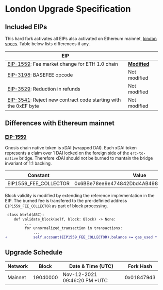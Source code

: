 # London Upgrade Specification

## Included EIPs

This hard fork activates all EIPs also activated on Ethereum mainnet, [london specs](https://github.com/ethereum/execution-specs/blob/master/network-upgrades/mainnet-upgrades/london.md). Table below lists differences if any.

| EIP |  |
| - | - |
| [EIP-1559](https://eips.ethereum.org/EIPS/eip-1559): Fee market change for ETH 1.0 chain                  | [**Modified**](#eip-1559)
| [EIP-3198](https://eips.ethereum.org/EIPS/eip-3198): BASEFEE opcode                                       | Not modified
| [EIP-3529](https://eips.ethereum.org/EIPS/eip-3529): Reduction in refunds                                 | Not modified
| [EIP-3541](https://eips.ethereum.org/EIPS/eip-3541): Reject new contract code starting with the 0xEF byte | Not modified

## Differences with Ethereum mainnet

### [EIP-1559](https://eips.ethereum.org/EIPS/eip-1559)

Gnosis chain native token is xDAI (wrapped DAI). Each xDAI token represents a claim over 1 DAI locked on the foreign side of the `erc-to-native` bridge. Therefore xDAI should not be burned to mantain the bridge invariant of 1:1 backing.

| Constant | Value |
| - | - |
| EIP1559_FEE_COLLECTOR | 0x6BBe78ee9e474842Dbd4AB4987b3CeFE88426A92 |

Block validity is modified by extending the reference implementation in the EIP. The burned fee is transfered to the pre-definied address `EIP1559_FEE_COLLECTOR` as part of block processing.

```diff
 class World(ABC):
 	def validate_block(self, block: Block) -> None:
         ...
         for unnormalized_transaction in transactions:
             ...
+            self.account(EIP1559_FEE_COLLECTOR).balance += gas_used * block.base_fee_per_gas
```

## Upgrade Schedule

| Network | Block    | Date & Time (UTC)             |   Fork Hash   | 
| ------- | -------- | ----------------------------- |   ---------   | 
| Mainnet | 19040000 | Nov-12-2021 09:46:20 PM +UTC  |  0x018479d3   | 


